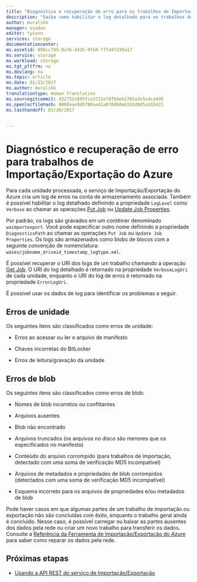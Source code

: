 ```yaml
---
title: "Diagnóstico e recuperação de erro para os trabalhos de Importação/Exportação do Azure | Microsoft Docs"
description: "Saiba como habilitar o log detalhado para os trabalhos do serviço de Importação/Exportação do Microsoft Azure."
author: muralikk
manager: syadav
editor: tysonn
services: storage
documentationcenter: 
ms.assetid: 096cc795-9af6-4335-9fe8-fffa9f239a17
ms.service: storage
ms.workload: storage
ms.tgt_pltfrm: na
ms.devlang: na
ms.topic: article
ms.date: 01/23/2017
ms.author: muralikk
translationtype: Human Translation
ms.sourcegitcommit: 432752c895fca3721e78fb6eb17b5a3e5c4ca495
ms.openlocfilehash: 0068aae9d6780aa41a070db0eb191d0d5a165d21
ms.lasthandoff: 03/30/2017


---
```


# <a name="diagnostics-and-error-recovery-for-azure-importexport-jobs"></a>Diagnóstico e recuperação de erro para trabalhos de Importação/Exportação do Azure
Para cada unidade processada, o serviço de Importação/Exportação do Azure cria um log de erros na conta de armazenamento associada. Também é possível habilitar o log detalhado definindo a propriedade `LogLevel` como `Verbose` ao chamar as operações [Put Job](/rest/api/storageimportexport/jobs#Jobs_CreateOrUpdate) ou [Update Job Properties](/rest/api/storageimportexport/jobs#Jobs_Update).

 Por padrão, os logs são gravados em um contêiner denominado `waimportexport`. Você pode especificar outro nome definindo a propriedade `DiagnosticsPath` ao chamar as operações `Put Job` ou `Update Job Properties`. Os logs são armazenados como blobs de blocos com a seguinte convenção de nomenclatura: `waies/jobname_driveid_timestamp_logtype.xml`.

 É possível recuperar o URI dos logs de um trabalho chamando a operação [Get Job](/rest/api/storageimportexport/jobs#Jobs_Get). O URI do log detalhado é retornado na propriedade `VerboseLogUri` de cada unidade, enquanto o URI do log de erros é retornado na propriedade `ErrorLogUri`.

É possível usar os dados de log para identificar os problemas a seguir.

## <a name="drive-errors"></a>Erros de unidade

Os seguintes itens são classificados como erros de unidade:

-   Erros ao acessar ou ler o arquivo de manifesto

-   Chaves incorretas do BitLocker

-   Erros de leitura/gravação da unidade

## <a name="blob-errors"></a>Erros de blob

Os seguintes itens são classificados como erros de blob:

-   Nomes de blob incorretos ou conflitantes

-   Arquivos ausentes

-   Blob não encontrado

-   Arquivos truncados (os arquivos no disco são menores que os especificados no manifesto)

-   Conteúdo do arquivo corrompido (para trabalhos de importação, detectado com uma soma de verificação MD5 incompatível)

-   Arquivos de metadados e propriedades de blob corrompidos (detectados com uma soma de verificação MD5 incompatível)

-   Esquema incorreto para os arquivos de propriedades e/ou metadados de blob

Pode haver casos em que algumas partes de um trabalho de importação ou exportação não são concluídas com êxito, enquanto o trabalho geral ainda é concluído. Nesse caso, é possível carregar ou baixar as partes ausentes dos dados pela rede ou criar um novo trabalho para transferir os dados. Consulte a [Referência da Ferramenta de Importação/Exportação do Azure](storage-import-export-tool-how-to-v1.md) para saber como reparar os dados pela rede.

## <a name="next-steps"></a>Próximas etapas

* [Usando a API REST do serviço de Importação/Exportação](storage-import-export-using-the-rest-api.md)


